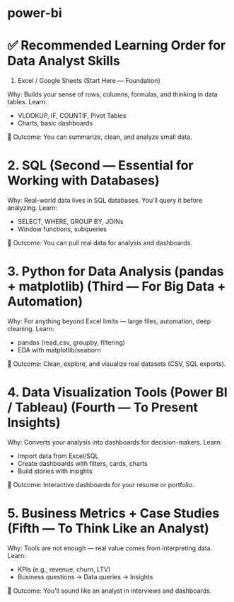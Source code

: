 # power-bi

# ✅ Recommended Learning Order for Data Analyst Skills
1. Excel / Google Sheets (Start Here — Foundation)

Why: Builds your sense of rows, columns, formulas, and thinking in data tables.
Learn: 
- VLOOKUP, IF, COUNTIF, Pivot Tables
- Charts, basic dashboards

📌 Outcome: You can summarize, clean, and analyze small data.

# 2. SQL (Second — Essential for Working with Databases)
Why: Real-world data lives in SQL databases. You’ll query it before analyzing.
Learn: 
- SELECT, WHERE, GROUP BY, JOINs
- Window functions, subqueries

📌 Outcome: You can pull real data for analysis and dashboards.

# 3. Python for Data Analysis (pandas + matplotlib) (Third — For Big Data + Automation)
Why: For anything beyond Excel limits — large files, automation, deep cleaning.
Learn:
- pandas (read_csv, groupby, filtering)
- EDA with matplotlib/seaborn

📌 Outcome: Clean, explore, and visualize real datasets (CSV, SQL exports).

# 4. Data Visualization Tools (Power BI / Tableau) (Fourth — To Present Insights)
Why: Converts your analysis into dashboards for decision-makers.
Learn:
- Import data from Excel/SQL
- Create dashboards with filters, cards, charts
- Build stories with insights

📌 Outcome: Interactive dashboards for your resume or portfolio.

# 5. Business Metrics + Case Studies (Fifth — To Think Like an Analyst)
Why: Tools are not enough — real value comes from interpreting data.
Learn:
- KPIs (e.g., revenue, churn, LTV)
- Business questions → Data queries → Insights

📌 Outcome: You'll sound like an analyst in interviews and dashboards.
